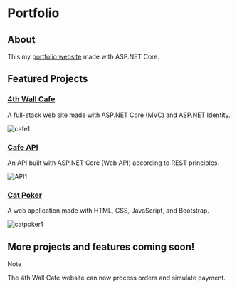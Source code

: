 # Portfolio

## About
This my [portfolio website](https://www.jmarcello.dev/) made with ASP.NET Core.

## Featured Projects

### [4th Wall Cafe](https://www.jmarcello.dev/Cafe/)
A full-stack web site made with ASP.NET Core (MVC) and ASP.NET Identity.

![cafe1](https://github.com/user-attachments/assets/29a264e3-90dc-440e-ad1f-ced9b1ff66b1)


### [Cafe API](https://www.jmarcello.dev/Cafe/OrderAPI/)
An API built with ASP.NET Core (Web API) according to REST principles.

![API1](https://github.com/user-attachments/assets/d1118f85-8740-46d0-8d97-01b19f087604)


### [Cat Poker](https://www.jmarcello.dev/cat-poker/index.html)
A web application made with HTML, CSS, JavaScript, and Bootstrap.

![catpoker1](https://github.com/user-attachments/assets/423cff31-939d-4a9f-9427-72faf13b696d)


## More projects and features coming soon!

>[!NOTE]
>The 4th Wall Cafe website can now process orders and simulate payment.
